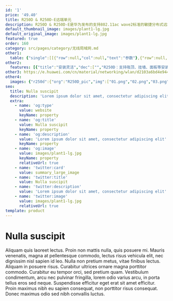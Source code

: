 ```yaml
---
id: '1'
price: '49.40'
title: R250D & R250D-E远端单元
description: R250D & R250D-E是华为发布的支持802.11ac wave2标准的敏捷分布式远端单元，支持2×2MIMO和两条空间流，整机速率1.267Gbps，适用于学校、酒店、医院以及办公会议室等房间密度大、墙体结构复杂的场景。
default_thumbnail_image: images/plant1-lg.jpg
default_original_image: images/plant1-lg.jpg
featured: true
order: 160
category: src/pages/category/无线局域网.md
other1: 
  table: {"single":[[{"row":null,"col":null,"text":"参数"},{"row":null,"col":null,"text":"R250D"},{"row":null,"col":null,"text":"R250D-E"}],[{"row":null,"col":null,"text":"尺寸（长×宽×高）"},{"row":null,"col":null,"text":"120mm × 86mm × 26.5mm"},{"row":null,"col":null,"text":"140mm × 86mm × 36mm"}],[{"row":null,"col":null,"text":"电源输入"},{"row":null,"col":null,"text":"PoE供电：满足802.3af/at以太网供电标准"},{"row":null,"col":null,"text":"DC：48V±5%\nPoE供电：满足802.3af/at以太网供电标准"}],[{"row":null,"col":null,"text":"天线类型"},{"row":null,"col":"2","text":"内置全向天线"}],[{"row":null,"col":null,"text":"可同时在线的用户数量"},{"row":null,"col":"2","text":"≤256"}],[{"row":null,"col":null,"text":"最大发射功率"},{"row":null,"col":"2","text":"2.4G：21dBm（组合功率）\n5G：20dBm（组合功率）\n\n说明：实际发射功率遵照不同国家和地区法规而有所不同。"}],[{"row":null,"col":null,"text":"MIMO:空间流"},{"row":null,"col":"2","text":"2×2:2"}],[{"row":null,"col":null,"text":"无线协议"},{"row":null,"col":"2","text":"802.11a/b/g/n/ac/ac wave2"}],[{"row":null,"col":null,"text":"最高速率"},{"row":null,"col":"2","text":"1.267Gbps"}]]}
other2:
  features: [{"title":"安装灵活","dec":["","R250D：支持吸顶、挂墙、面板等安装方式；\nR250D-E：支持吸顶、挂墙、面板和桌面等安装方式；",""]},{"title":"高速率传输","dec":["","支持802.11ac wave 2标准，支持2×2 MIMO和两条数据流，最高速率可达1.267Gbps",""]},{"title":"丰富的特性支持","dec":["","支持PoE out，可为IP话机等终端供电；内置蓝牙，与eSight协作实现蓝牙终端定位；支持USB，可以通过USB模块扩展物联网相关特性（R250D-E）",""]}]
other3: https://e.huawei.com/cn/material/networking/wlan/d2103a6bd4e9446fb6e6a7011716b3e8
other4:
  images: {"r250d":{"org":"R250D_pic","img":["01.png","02.png","03.png","04.png","05.png","06.png","07.png"]}}
seo:
  title: Nulla suscipit
  description: 'Lorem ipsum dolor sit amet, consectetur adipiscing elit'
  extra:
    - name: 'og:type'
      value: website
      keyName: property
    - name: 'og:title'
      value: Nulla suscipit
      keyName: property
    - name: 'og:description'
      value: 'Lorem ipsum dolor sit amet, consectetur adipiscing elit'
      keyName: property
    - name: 'og:image'
      value: images/plant1-lg.jpg
      keyName: property
      relativeUrl: true
    - name: 'twitter:card'
      value: summary_large_image
    - name: 'twitter:title'
      value: Nulla suscipit
    - name: 'twitter:description'
      value: 'Lorem ipsum dolor sit amet, consectetur adipiscing elit'
    - name: 'twitter:image'
      value: images/plant1-lg.jpg
      relativeUrl: true
template: product
---
```


# Nulla suscipit

Aliquam quis laoreet lectus. Proin non mattis nulla, quis posuere mi. Mauris venenatis, magna at pellentesque commodo, lectus risus vehicula elit, nec dignissim nisl sapien id leo. Nulla non pretium metus, vitae finibus lectus. Aliquam in posuere risus. Curabitur ultrices ornare magna porttitor commodo. Curabitur eu tempor orci, sed pretium quam. Vestibulum condimentum, arcu nec pulvinar fringilla, lorem odio varius arcu, in porta tellus eros sed neque. Suspendisse efficitur eget erat sit amet efficitur. Proin maximus nibh eu sapien consequat, non porttitor risus consequat. Donec maximus odio sed nibh convallis luctus.